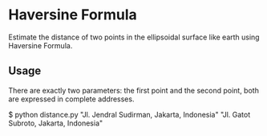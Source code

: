 Haversine Formula
===============
Estimate the distance of two points in the ellipsoidal surface like earth using Haversine Formula.

Usage
-----
There are exactly two parameters: the first point and the second point, both are expressed in complete addresses.

$ python distance.py "Jl. Jendral Sudirman, Jakarta, Indonesia" "Jl. Gatot Subroto, Jakarta, Indonesia"
